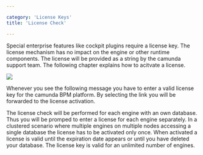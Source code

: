 ```yaml
---

category: 'License Keys'
title: 'License Check'

---
```


Special enterprise features like cockpit plugins require a license key. The license mechanism has no impact on the engine or other runtime components. The license will be provided as a string by the camunda support team. The following chapter explains how to acitvate a license. 

<div class="row">
  <div class="col-xs-6 col-sm-6 col-md-3">
    <img data-img-thumb src="ref:asset:/assets/img/license-keys/license-prompt.png" />
  </div>
  <div class="col-xs-6 col-sm-6 col-md-9">
      <p>Whenever you see the following message you have to enter a valid license key for the camunda BPM platform. By selecting the link you will be forwarded to the license activation.</p>
      <p>The license check will be performed for each engine with an own database. Thus you will be promped to enter a license for each engine separately. In a clustered scenario where multiple engines on multiple nodes accessing a single database the license has to be activated only once. When activated a license is valid until the expiration date appears or until you have deleted your database. The license key is valid for an unlimited number of engines.</p>
  </div>  
</div>





